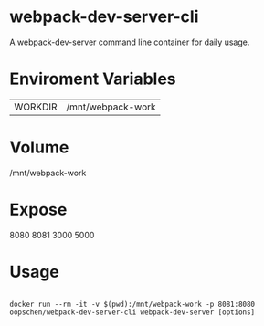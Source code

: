 # webpack-dev-server-cli
A webpack-dev-server command line container for daily usage.

# Enviroment Variables
<table>
  <tr>
    <td>WORKDIR</td>
    <td>/mnt/webpack-work</td>
  </tr>
</table>

# Volume
/mnt/webpack-work

# Expose
8080
8081
3000
5000

# Usage
<code>
docker run --rm -it -v $(pwd):/mnt/webpack-work -p 8081:8080 oopschen/webpack-dev-server-cli webpack-dev-server [options]
</code>
